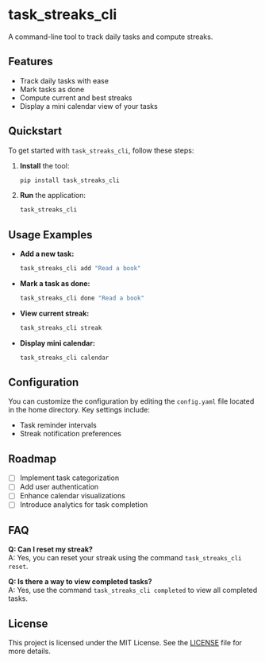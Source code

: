 # task_streaks_cli
A command-line tool to track daily tasks and compute streaks.

## Features
- Track daily tasks with ease
- Mark tasks as done
- Compute current and best streaks
- Display a mini calendar view of your tasks

## Quickstart
To get started with `task_streaks_cli`, follow these steps:

1. **Install** the tool:
   ```bash
   pip install task_streaks_cli
   ```

2. **Run** the application:
   ```bash
   task_streaks_cli
   ```

## Usage Examples
- **Add a new task:**
  ```bash
  task_streaks_cli add "Read a book"
  ```

- **Mark a task as done:**
  ```bash
  task_streaks_cli done "Read a book"
  ```

- **View current streak:**
  ```bash
  task_streaks_cli streak
  ```

- **Display mini calendar:**
  ```bash
  task_streaks_cli calendar
  ```

## Configuration
You can customize the configuration by editing the `config.yaml` file located in the home directory. Key settings include:
- Task reminder intervals
- Streak notification preferences

## Roadmap
- [ ] Implement task categorization
- [ ] Add user authentication
- [ ] Enhance calendar visualizations
- [ ] Introduce analytics for task completion

## FAQ
**Q: Can I reset my streak?**  
A: Yes, you can reset your streak using the command `task_streaks_cli reset`.

**Q: Is there a way to view completed tasks?**  
A: Yes, use the command `task_streaks_cli completed` to view all completed tasks.

## License
This project is licensed under the MIT License. See the [LICENSE](LICENSE) file for more details.